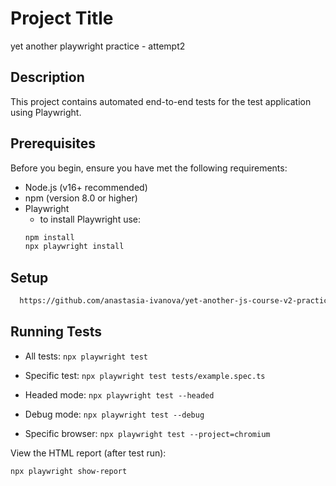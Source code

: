 # Project Title
yet another playwright practice - attempt2

## Description
This project contains automated end-to-end tests for the test application using Playwright.

## Prerequisites
Before you begin, ensure you have met the following requirements:
- Node.js (v16+ recommended)
- npm (version 8.0 or higher)
- Playwright
  - to install Playwright use:
  ```bash
  npm install
  npx playwright install
  ```

## Setup

```bash
  https://github.com/anastasia-ivanova/yet-another-js-course-v2-practice.git
```

## Running Tests

- All tests: `npx playwright test`

- Specific test: `npx playwright test tests/example.spec.ts`

- Headed mode: `npx playwright test --headed`

- Debug mode: `npx playwright test --debug`

- Specific browser: `npx playwright test --project=chromium`

View the HTML report (after test run): 
```bash
npx playwright show-report
```